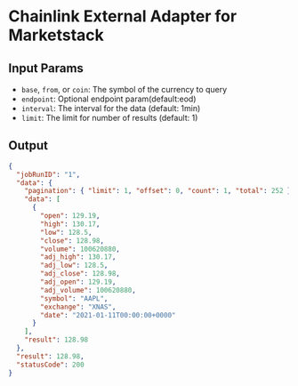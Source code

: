 # Chainlink External Adapter for Marketstack

## Input Params

- `base`, `from`, or `coin`: The symbol of the currency to query
- `endpoint`: Optional endpoint param(default:eod)
- `interval`: The interval for the data (default: 1min)
- `limit`: The limit for number of results (default: 1)

## Output

```json
{
  "jobRunID": "1",
  "data": {
    "pagination": { "limit": 1, "offset": 0, "count": 1, "total": 252 },
    "data": [
      {
        "open": 129.19,
        "high": 130.17,
        "low": 128.5,
        "close": 128.98,
        "volume": 100620880,
        "adj_high": 130.17,
        "adj_low": 128.5,
        "adj_close": 128.98,
        "adj_open": 129.19,
        "adj_volume": 100620880,
        "symbol": "AAPL",
        "exchange": "XNAS",
        "date": "2021-01-11T00:00:00+0000"
      }
    ],
    "result": 128.98
  },
  "result": 128.98,
  "statusCode": 200
}
```
